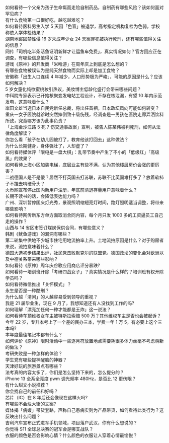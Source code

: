 如何看待一个父亲为孩子生命铤而走险自制药品，自制药有哪些风险？该如何面对罕见病？  
有什么食物第一口很好吃，越吃越难吃？  
如何看待医科男生入学 5 天因「色盲」被退学，高考指定机构复检为色弱，学校称依入学体检结果？  
湖南地窖囚禁性侵 16 岁未成年少女 24 天案罪犯被执行死刑，还有哪些值得关注的信息？  
网传「司机吃半条活鱼证明新鲜才让运鱼车免费」，真实情况如何？官方回应正在调查，有哪些信息值得关注？  
游戏《原神》的开发商「米哈游」在周年庆上到底是怎么想的？  
有哪些食物被误认为是纯天然食物而实际上却是加工食物？  
安徽称「出生人口连续 4 年减少，人口形势极为严峻」，可能的原因是什么？应该如何解决？  
5 岁女童化纯欲蜜桃妆引热议，美妆博主低龄化盛行会带来哪些问题？  
中科院专家表示已开始核聚变发电站工程设计，不存在核泄漏，有望 10 年内示范发电，这意味着什么？  
岸田文雄当选日本自民党新任总裁，将出任首相，日本政坛风向可能如何转变？  
重庆一女子医院就诊时突然摔倒致十级伤残，经调查是一男孩在医院走廊弄洒饮料所致，究竟哪方该为此事负责？  
「上海金沙江路 5 死 7 伤交通事故案」宣判，被告人陈某伟被判死刑，如何从法律角度解读？  
你怎么看「孩子在幼儿园被打了，教育他该打回去」这种做法？  
为什么长期健身，身体强壮了，人却虚了？  
如何看待媒体评「限电是一盘大棋」：乱带节奏中产生了不小的「低级红」「高级黑」的效果？  
如何看待上海小区加装电梯，底层业主有些不满，认为其他楼层房价会涨的更厉害？  
二战德国人是不是傻？居然不打英国去打苏联，苏联不比英国难打多了？放着软柿子不捏去啃硬骨头？  
火币网宣布停止国内新用户注册，年底前清退存量用户意味着什么？  
长期不读书的话，会降低表达能力吗？  
广州、深圳暂停国庆灯光秀，景观照明缩短亮灯时间，路灯照明适当调整，将带来哪些影响？  
如何看待网传新东方单方面取消合同内容，每个月只发 1000 多的工资逼员工自己走的操作？  
山西与 14 省区市签订煤炭保供合同，有哪些意义？  
韩剧《鱿鱼游戏》的漏洞有哪些？  
第二轮集中供地不少城市住宅用地流拍率上升。土地流拍原因是什么？对于购房者来说，流拍意味着什么？  
德国大选初步结果出炉，社民党击败默克尔的联盟党。德国政坛的变化会对欧洲以及中德关系带来哪些影响？  
如何看待《原神》周年庆谷歌应用商店评分暴跌?  
如何看待一培训班开除「考研四战女子」？真实情况是什么样的？培训班有权开除学员吗？  
如何看待微信推出「关怀模式」？  
永生是否是一种酷刑？  
为什么越「清闲」的人越容易受到领导的重视？  
我是 21 届毕业生，现在 9 月了，我想知道还有人没找到工作的吗?  
如何理解「漂亮加任何一种才能都是王炸」这一说法？  
如何看待车顶维权女车主被特斯拉索赔 500 万？其他维权车主是否也会被起诉？  
今年 22 岁，专升本考上了一个差的民办三本，学费一年 1 万 5，有必要上这个三本吗?  
本年度最佳笔记本都有什么？  
如何评价《原神》限时活动中一些逐月符放置地点需要耗很多体力丝毫不考虑萌新的做法？  
考研失败是一种怎样的体验？  
学生党有哪些提神醒脑的神器？  
天津好玩的旅游景点有哪些？  
法考真的内容太多了，你们是怎么坚持下来的，怎么提分的？  
iPhone 13 全系全亮度 pwm 调光频率 480Hz，是否比 12 更伤眼？  
有什么甜文小说推荐？  
你会找自己的前任和好吗？  
芯片（IC）在 8 年后还会像现在这样火吗?  
有哪些不会烂大街的文案?  
媒体揭「病媛」带货套路，声称自己患病实则为产品带货，如何看待此类行为？这反映出什么问题？  
吉利汽车宣布正式进军手机领域，项目落户武汉，你有什么想说的？  
你觉得 S11 全球总决赛的冠军会是哪支战队？  
衣服的颜色是否会影响心情？什么颜色的衣服让人穿着心情最愉悦？  
